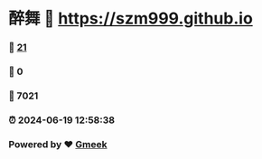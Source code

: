 # 醉舞 :link: https://szm999.github.io 
### :page_facing_up: [21](https://szm999.github.io/tag.html) 
### :speech_balloon: 0 
### :hibiscus: 7021 
### :alarm_clock: 2024-06-19 12:58:38 
### Powered by :heart: [Gmeek](https://github.com/Meekdai/Gmeek)
